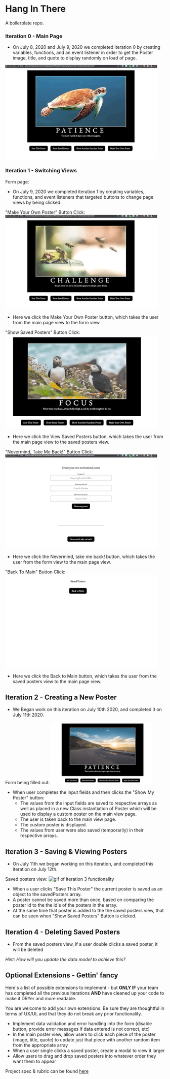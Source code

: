 # Hang In There

A boilerplate repo.

### Iteration 0 - Main Page

- On July 8, 2020 and July 9, 2020 we completed iteration 0 by creating variables, functions, and an event listener in order to get the Poster image, title, and quote to display randomly on load of page.

![gif of main page poster upon load](/ReadMeGifs/PageLoad.gif)

### Iteration 1 - Switching Views

Form page:

- On July 9, 2020 we completed iteration 1 by creating variables, functions, and event listeners that targeted buttons to change page views by being clicked.

"Make Your Own Poster" Button Click:
![gif of Make Your Own Poster Button being clicked](/ReadMeGifs/viewForm.gif)

- Here we click the Make Your Own Poster button, which takes the user from the main page view to the form view.

"Show Saved Posters" Button Click:
![gif of View Saved Posters button being clicked](/ReadMeGifs/showSavedPostersButton.gif)

- Here we click the View Saved Posters button, which takes the user from the main page view to the saved posters view.

"Nevermind, Take Me Back!" Button Click:
![gif of Nevermind, take me back! button being clicked](/ReadMeGifs/takeMeBack.gif)

- Here we click the Nevermind, take me back! button, which takes the user from the form view to the main page view.

"Back To Main" Button Click:
![gif of Back to Main button being clicked](/ReadMeGifs/backToMainButton.gif)

- Here we click the Back to Main button, which takes the user from the saved posters view to the main page view.

## Iteration 2 - Creating a New Poster

- We Began work on this iteration on July 10th 2020, and completed it on July 11th 2020.

Form being filled out:
![gif of iteration 2 functionality](/ReadMeGifs/iteration-2.gif)


- When user completes the input fields and then clicks the "Show My Poster" button:
  - The values from the input fields are saved to respective arrays as well as placed in a new Class instantiation of Poster which will be used to display a custom poster on the main view page.
  - The user is taken back to the main view page.
  - The custom poster is displayed.
  - The values from user were also saved (temporarily) in their respective arrays.

## Iteration 3 - Saving & Viewing Posters

- On July 11th we began working on this iteration, and completed this iteration on July 12th.

Saved posters view:
![gif of iteration 3 functionality](/ReadMeGifs/iteration-3.gif)

- When a user clicks "Save This Poster" the current poster is saved as an object to the savedPosters array.
- A poster cannot be saved more than once, based on comparing the poster id to the the id's of the posters in the array.
- At the same time that poster is added to the the saved posters view, that can be seen when "Show Saved Posters" Button is clicked.

## Iteration 4 - Deleting Saved Posters

- From the saved posters view, if a user double clicks a saved poster, it will be deleted

_Hint: How will you update the data model to achieve this?_

## Optional Extensions - Gettin' fancy

Here's a list of possible extensions to implement - but **ONLY IF** your team has completed all the previous iterations **AND** have cleaned up your code to make it DRYer and more readable.

You are welcome to add your own extensions. Be sure they are thoughtful in terms of UX/UI, and that they do not break any prior functionality.

- Implement data validation and error handling into the form (disable button, provide error messages if data entered is not correct, etc)
- In the main poster view, allow users to click each piece of the poster (image, title, quote) to update just that piece with another random item from the appropriate array
- When a user single clicks a saved poster, create a modal to view it larger
- Allow users to drag and drop saved posters into whatever order they want them to appear


Project spec & rubric can be found [here](https://frontend.turing.io/projects/module-1/hang-in-there.html)
